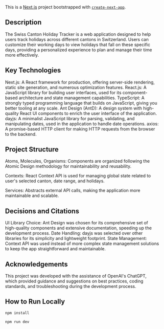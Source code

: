 This is a [Next.js](https://nextjs.org/) project bootstrapped with [`create-next-app`](https://github.com/vercel/next.js/tree/canary/packages/create-next-app).

## Description

The Swiss Canton Holiday Tracker is a web application designed to help users track holidays across different cantons in Switzerland. Users can customize their working days to view holidays that fall on these specific days, providing a personalized experience to plan and manage their time more effectively.

## Key Technologies

Next.js: A React framework for production, offering server-side rendering, static site generation, and numerous optimization features.
React.js: A JavaScript library for building user interfaces, used for its component-based architecture and state management capabilities.
TypeScript: A strongly typed programming language that builds on JavaScript, giving you better tooling at any scale.
Ant Design (AntD): A design system with high-quality React UI components to enrich the user interface of the application.
dayjs: A minimalist JavaScript library for parsing, validating, and manipulating dates, used in the application to handle date operations.
axios: A promise-based HTTP client for making HTTP requests from the browser to the backend.

## Project Structure

Atoms, Molecules, Organisms: Components are organized following the Atomic Design methodology for maintainability and reusability.

Contexts: React Context API is used for managing global state related to user's selected canton, date range, and holidays.

Services: Abstracts external API calls, making the application more maintainable and scalable.

## Decisions and Citations

UI Library Choice: Ant Design was chosen for its comprehensive set of high-quality components and extensive documentation, speeding up the development process.
Date Handling: dayjs was selected over other libraries for its simplicity and lightweight footprint.
State Management: Context API was used instead of more complex state management solutions to keep the app straightforward and maintainable.

## Acknowledgements

This project was developed with the assistance of OpenAI's ChatGPT, which provided guidance and suggestions on best practices, coding standards, and troubleshooting during the development process.

## How to Run Locally

```bash
npm install

npm run dev
```

